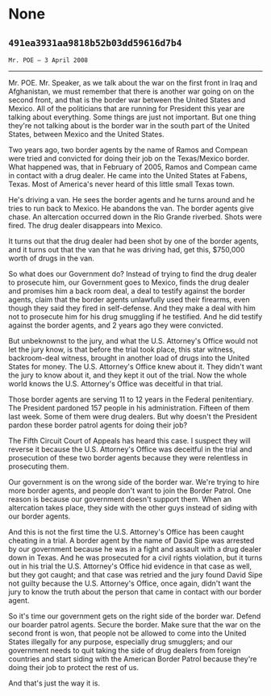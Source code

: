 # None
## `491ea3931aa9818b52b03dd59616d7b4`
`Mr. POE — 3 April 2008`

---


Mr. POE. Mr. Speaker, as we talk about the war on the first front in 
Iraq and Afghanistan, we must remember that there is another war going 
on on the second front, and that is the border war between the United 
States and Mexico. All of the politicians that are running for 
President this year are talking about everything. Some things are just 
not important. But one thing they're not talking about is the border 
war in the south part of the United States, between Mexico and the 
United States.

Two years ago, two border agents by the name of Ramos and Compean 
were tried and convicted for doing their job on the Texas/Mexico 
border. What happened was, that in February of 2005, Ramos and Compean 
came in contact with a drug dealer. He came into the United States at 
Fabens, Texas. Most of America's never heard of this little small Texas 
town.

He's driving a van. He sees the border agents and he turns around and 
he tries to run back to Mexico. He abandons the van. The border agents 
give chase. An altercation occurred down in the Rio Grande riverbed. 
Shots were fired. The drug dealer disappears into Mexico.

It turns out that the drug dealer had been shot by one of the border 
agents, and it turns out that the van that he was driving had, get 
this, $750,000 worth of drugs in the van.

So what does our Government do? Instead of trying to find the drug 
dealer to prosecute him, our Government goes to Mexico, finds the drug 
dealer and promises him a back room deal, a deal to testify against the 
border agents, claim that the border agents unlawfully used their 
firearms, even though they said they fired in self-defense. And they 
make a deal with him not to prosecute him for his drug smuggling if he 
testified. And he did testify against the border agents, and 2 years 
ago they were convicted.



But unbeknownst to the jury, and what the U.S. Attorney's Office 
would not let the jury know, is that before the trial took place, this 
star witness, backroom-deal witness, brought in another load of drugs 
into the United States for money. The U.S. Attorney's Office knew about 
it. They didn't want the jury to know about it, and they kept it out of 
the trial. Now the whole world knows the U.S. Attorney's Office was 
deceitful in that trial.

Those border agents are serving 11 to 12 years in the Federal 
penitentiary. The President pardoned 157 people in his administration. 
Fifteen of them last week. Some of them were drug dealers. But why 
doesn't the President pardon these border patrol agents for doing their 
job?

The Fifth Circuit Court of Appeals has heard this case. I suspect 
they will reverse it because the U.S. Attorney's Office was deceitful 
in the trial and prosecution of these two border agents because they 
were relentless in prosecuting them.

Our government is on the wrong side of the border war. We're trying 
to hire more border agents, and people don't want to join the Border 
Patrol. One reason is because our government doesn't support them. When 
an altercation takes place, they side with the other guys instead of 
siding with our border agents.

And this is not the first time the U.S. Attorney's Office has been 
caught cheating in a trial. A border agent by the name of David Sipe 
was arrested by our government because he was in a fight and assault 
with a drug dealer down in Texas. And he was prosecuted for a civil 
rights violation, but it turns out in his trial the U.S. Attorney's 
Office hid evidence in that case as well, but they got caught; and that 
case was retried and the jury found David Sipe not guilty because the 
U.S. Attorney's Office, once again, didn't want the jury to know the 
truth about the person that came in contact with our border agent.

So it's time our government gets on the right side of the border war. 
Defend our boarder patrol agents. Secure the border. Make sure that the 
war on the second front is won, that people not be allowed to come into 
the United States illegally for any purpose, especially drug smugglers; 
and our government needs to quit taking the side of drug dealers from 
foreign countries and start siding with the American Border Patrol 
because they're doing their job to protect the rest of us.

And that's just the way it is.
